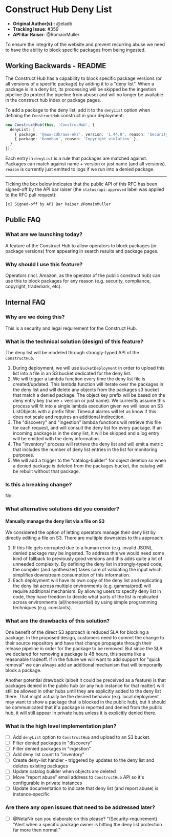 # Construct Hub Deny List

* **Original Author(s):**: @eladb
* **Tracking Issue**: #359
* **API Bar Raiser**: @RomainMuller

To ensure the integrity of the website and prevent recurring abuse we need to have the ability to block specific packages from being ingested.

## Working Backwards - README

The Construct Hub has a capability to block specific package versions (or all versions of a specific package) by
adding it to a "deny list". When a package is in a deny list, its processing will be skipped be the ingestion
pipeline (to protect the pipeline from abuse) and will no longer be available in the construct hub index or package pages.

To add a package to the deny list, add it to the `denyList` option when defining the `ConstructHub` construct in your deployment:

```ts
new ConstructHub(this, 'ConstrucHub', {
  denyList: [
    { package: '@aws-cdk/aws-eks', version: '1.44.0', reason: 'Security issue.' },
    { package: 'boombam', reason: 'Copyright violation' },
  }
});
```

Each entry in `denyList` is a rule that packages are matched against. Packages can match against
name + version or just name (and all versions). `reason` is currently just emitted to logs
if we run into a denied package.

---

Ticking the box below indicates that the public API of this RFC has been
signed-off by the API bar raiser (the `status/api-approved` label was applied to the
RFC pull request):

```
[x] Signed-off by API Bar Raiser @RomainMuller
```

## Public FAQ

### What are we launching today?

A feature of the Construct Hub to allow operators to block packages (or package versions) from
appearing in search results and package pages.

### Why should I use this feature?

Operators (incl. Amazon, as the operator of the public construct hub) can use this to block
packages for any reason (e.g. security, compliance, copyright, trademark, etc).

## Internal FAQ

### Why are we doing this?

This is a security and legal requirement for the Construct Hub.

### What is the technical solution (design) of this feature?

The deny list will be modeled through strongly-typed API of the `ConstructHub`.

1. During deployment, we will use `BucketDeployment` in order to upload this list into a file in an S3 bucket dedicated
   for the deny list.
3. We will trigger a lambda function every time the deny list file is created/updated. This lambda function will
   iterate over the packages in the deny list and will delete any objects from the packages s3 bucket that match a
   denied package. The object key prefix will be based on the deny entry key (name + version or just name).
   We currently assume this process will fit into a single lambda execution given we will issue an S3 ListObjects
   with a prefix filter. Timeout alarms will let us know if this does not scale and requires an additional indirection.
3. The "discovery" and "ingestion" lambda functions will retrieve this file for each request, and will consult the
   deny list for every package. If an incoming package is in the deny list, it will be skipped and a log entry will
   be emitted with the deny information.
4. The "inventory" process will retrieve the deny list and will emit a metric that includes the number of deny
   list entries in the list for monitoring purposes.
6. We will add a trigger to the "catalog-builder" for object deletion so when a denied package is deleted from
   the packages bucket, the catalog will be rebuilt without that package.

### Is this a breaking change?

No.

### What alternative solutions did you consider?

#### Manually manage the deny list via a file on S3

We considered the option of letting operators manage their deny list by directly editing a file on S3. There are multiple downsides to this approach:

1. If this file gets corrupted due to a human error (e.g. invalid JSON), denied package may be ingested.
   To address this we would need some kind of fallback to previously good versions and this adds quite a
   lot of unneeded complexity. By defining the deny list in strongly-typed code, the compiler (and synthesizer)
   takes care of validating the input which simplifies downstream consumption of this information.
3. Each deployment will have its own copy of the deny list and replicating the deny list across multiple
   environments (e.g. gamma/prod) will require additional mechanism. By allowing users to specify deny list
   in code, they have freedom to decide what parts of the list is replicated across environments (all/none/partial)
   by using simple programming techniques (e.g. constants).

### What are the drawbacks of this solution?

One benefit of the direct S3 approach is reduced SLA for blocking a package. In the proposed design, customers need to
commit the change to their source repository and have that change propagate through their release pipeline in order for
the package to be removed. But since the SLA we declared for removing a package is 48 hours, this seems like a reasonable
tradeoff. If in the future we will want to add support for "quick removal" we can always add an additional mechanism that
will temporarily block a package.

Another potential drawback (albeit it could be preceived as a feature) is that packages denied in the public hub (or any
hub instance for that matter) will still be allowed in other hubs until they are explicitly
added to the deny list there. That might actually be the desired behavior (e.g. local deployment may
want to show a package that is blocked in the public hub), but it should be communicated that if a
package is reported and denied from the public hub, it will still appear in private hubs unless it is
explicitly denied there.

### What is the high level implementation plan?

* [ ] Add `denyList` option to `ConstructHub` and upload to an S3 bucket.
* [ ] Filter denied packages in "discovery"
* [ ] Filter denied packages in "ingestion"
* [ ] Add deny list count to "inventory"
* [ ] Create deny-list handler - triggered by updates to the deny list and deletes existing packages
* [ ] Update catalog builder when objects are deleted
* [ ] Move "report abuse" email address to `ConstructHub` API so it's configurable in private instances
* [ ] Update documentation to indicate that deny list (and report abuse) is instance-specific

### Are there any open issues that need to be addressed later?

* [ ] @NetaNir can you elaborate on this please? "(Security-requirement) "Alert when a specific package owner
      is hitting the deny list protection far more then normal."
